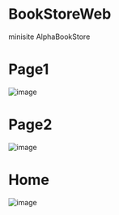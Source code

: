 # BookStoreWeb
minisite AlphaBookStore
# Page1
![image](https://user-images.githubusercontent.com/88322749/175195874-39ef1f75-e33e-4ca0-8ea1-48d242b83179.png)
# Page2
![image](https://user-images.githubusercontent.com/88322749/175195944-250ee09c-b2f8-4891-bdb2-8d5fc3c9b8d1.png)
# Home
![image](https://user-images.githubusercontent.com/88322749/175195973-39506e8c-5b79-4bad-86ae-146ff8c7e047.png)

